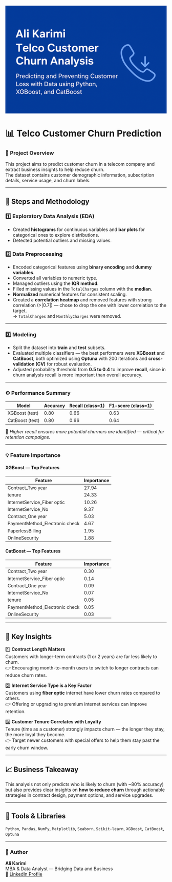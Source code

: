 ![Telco Churn Analysis](cover.png)

# 📊 Telco Customer Churn Prediction

### 🎯 Project Overview
This project aims to predict customer churn in a telecom company and extract business insights to help reduce churn.  
The dataset contains customer demographic information, subscription details, service usage, and churn labels.

---

## 🧩 Steps and Methodology

### 1️⃣ Exploratory Data Analysis (EDA)
- Created **histograms** for continuous variables and **bar plots** for categorical ones to explore distributions.  
- Detected potential outliers and missing values.  

### 2️⃣ Data Preprocessing
- Encoded categorical features using **binary encoding** and **dummy variables**.  
- Converted all variables to numeric type.  
- Managed outliers using the **IQR method**.  
- Filled missing values in the `TotalCharges` column with the **median**.  
- **Normalized** numerical features for consistent scaling.  
- Created a **correlation heatmap** and removed features with strong correlation (>|0.7|) — chose to drop the one with lower correlation to the target.  
  → `TotalCharges` and `MonthlyCharges` were removed.  

---

### 3️⃣ Modeling
- Split the dataset into **train** and **test** subsets.  
- Evaluated multiple classifiers — the best performers were **XGBoost** and **CatBoost**, both optimized using **Optuna** with 200 iterations and **cross-validation (CV)** for robust evaluation.  
- Adjusted probability threshold from **0.5 to 0.4** to improve **recall**, since in churn analysis recall is more important than overall accuracy.

---

### ⚙️ Performance Summary

| Model | Accuracy | Recall (class=1) | F1-score (class=1) |
|--------|-----------|------------------|---------------------|
| XGBoost (test) | 0.80 | 0.66 | 0.63 |
| CatBoost (test) | 0.80 | 0.66 | 0.64 |

📌 *Higher recall ensures more potential churners are identified — critical for retention campaigns.*

---

### 💡 Feature Importance

#### XGBoost — Top Features
| Feature | Importance |
|----------|-------------|
| Contract_Two year | 27.94 |
| tenure | 24.33 |
| InternetService_Fiber optic | 10.26 |
| InternetService_No | 9.37 |
| Contract_One year | 5.03 |
| PaymentMethod_Electronic check | 4.67 |
| PaperlessBilling | 1.95 |
| OnlineSecurity | 1.88 |

#### CatBoost — Top Features
| Feature | Importance |
|----------|-------------|
| Contract_Two year | 0.30 |
| InternetService_Fiber optic | 0.14 |
| Contract_One year | 0.09 |
| InternetService_No | 0.07 |
| tenure | 0.05 |
| PaymentMethod_Electronic check | 0.05 |
| OnlineSecurity | 0.03 |

---

## 🧠 Key Insights

1️⃣ **Contract Length Matters**  
   Customers with longer-term contracts (1 or 2 years) are far less likely to churn.  
   👉 Encouraging month-to-month users to switch to longer contracts can reduce churn rates.

2️⃣ **Internet Service Type is a Key Factor**  
   Customers using **fiber optic** internet have lower churn rates compared to others.  
   👉 Offering or upgrading to premium internet services can improve retention.

3️⃣ **Customer Tenure Correlates with Loyalty**  
   Tenure (time as a customer) strongly impacts churn — the longer they stay, the more loyal they become.  
   👉 Target newer customers with special offers to help them stay past the early churn window.

---

## 📈 Business Takeaway
This analysis not only predicts who is likely to churn (with ~80% accuracy)  
but also provides clear insights on **how to reduce churn** through actionable strategies in contract design, payment options, and service upgrades.

---

## 🧩 Tools & Libraries
`Python`, `Pandas`, `NumPy`, `Matplotlib`, `Seaborn`, `Scikit-learn`, `XGBoost`, `CatBoost`, `Optuna`

---

### 👤 Author
**Ali Karimi**  
MBA & Data Analyst — Bridging Data and Business  
🔗 [LinkedIn Profile](https://www.linkedin.com/in/ali-karimi-8474a3a3/)
